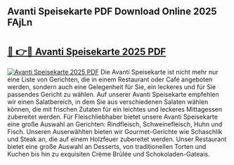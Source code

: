 ## Avanti Speisekarte PDF Download Online 2025 FAjLn

# <h2><a href="http://gc5e06j.nevu.top/?p=Avanti+Speisekarte">🔗 👉🔴 Avanti Speisekarte 2025 PDF</a></h2>

[![Avanti Speisekarte 2025 PDF](https://i.imgur.com/dBaPXMq.png)](http://gc5e06j.nevu.top/?p=Avanti+Speisekarte)
Die Avanti Speisekarte ist nicht mehr nur eine Liste von Gerichten, die in einem Restaurant oder Café angeboten werden, sondern auch eine Gelegenheit für Sie, ein leckeres und für Sie passendes Gericht zu wählen. Auf unserer Avanti Speisekarte empfehlen wir einen Salatbereich, in dem Sie aus verschiedenen Salaten wählen können, die mit frischen Zutaten für ein leichtes und leckeres Mittagessen zubereitet werden. Für Fleischliebhaber bietet unsere Avanti Speisekarte eine große Auswahl an Gerichten: Rindfleisch, Schweinefleisch, Huhn und Fisch. Unseren Auserwählten bieten wir Gourmet-Gerichte wie Schaschlik und Steak an, die auf einem Holzfeuer zubereitet werden. Unser Restaurant bietet eine große Auswahl an Desserts, von traditionellen Torten und Kuchen bis hin zu exquisiten Crème Brûlée und Schokoladen-Gateais.
